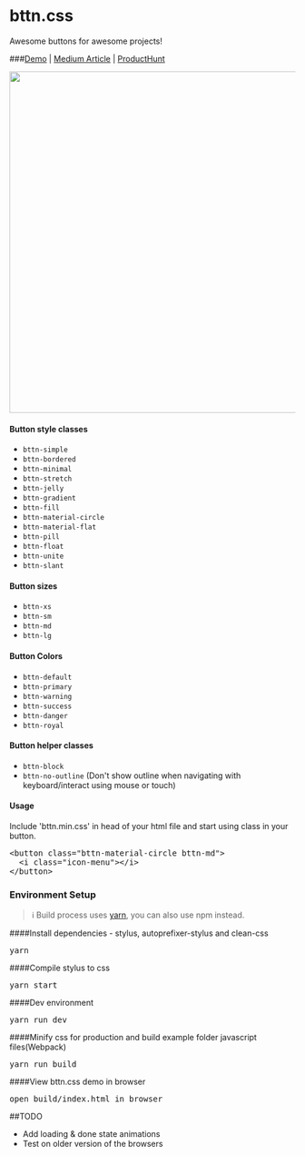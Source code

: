 # bttn.css
Awesome buttons for awesome projects!

###[Demo](https://bttn.surge.sh/) | [Medium Article](https://medium.com/@ganapativs/bttn-css-awesome-buttons-for-awesome-projects-baa2486bcb3d) | [ProductHunt](https://www.producthunt.com/posts/bttn-css)

<img src="http://imgur.com/mqPa6Ac.png" width="600" />

#### Button style classes
- `bttn-simple`
- `bttn-bordered`
- `bttn-minimal`
- `bttn-stretch`
- `bttn-jelly`
- `bttn-gradient`
- `bttn-fill`
- `bttn-material-circle`
- `bttn-material-flat`
- `bttn-pill`
- `bttn-float`
- `bttn-unite`
- `bttn-slant`

#### Button sizes
- `bttn-xs`
- `bttn-sm`
- `bttn-md`
- `bttn-lg`

#### Button Colors
- `bttn-default`
- `bttn-primary`
- `bttn-warning`
- `bttn-success`
- `bttn-danger`
- `bttn-royal`

#### Button helper classes
- `bttn-block`
- `bttn-no-outline` (Don't show outline when navigating with keyboard/interact using mouse or touch)

#### Usage
Include 'bttn.min.css' in head of your html file and start using class in your button.
<pre>
&lt;button class="bttn-material-circle bttn-md"&gt;
  &lt;i class="icon-menu"&gt;&lt;/i&gt;
&lt;/button&gt;
</pre>


### Environment Setup

> :information_source: Build process uses [yarn](https://yarnpkg.com), you can also use npm instead.


####Install dependencies - stylus, autoprefixer-stylus and clean-css
<pre>
yarn
</pre>

####Compile stylus to css
<pre>
yarn start
</pre>

####Dev environment
<pre>
yarn run dev
</pre>

####Minify css for production and build example folder javascript files(Webpack)
<pre>
yarn run build
</pre>

####View bttn.css demo in browser
<pre>
open build/index.html in browser
</pre>

##TODO
- Add loading & done state animations
- Test on older version of the browsers
